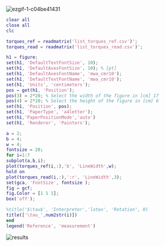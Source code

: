 ![ezgif-1-c04be41431](https://user-images.githubusercontent.com/23158313/158247464-945cb68b-d1ef-4d57-a6f9-601d92f91aaf.gif)

```matlab
clear all
close all
clc

torques_ref = readmatrix('list_torques_ref.csv')';
torques_read = readmatrix('list_torques_read.csv')';

h1 = figure;
set(h1, 'DefaultTextFontSize', 10);
set(h1, 'DefaultAxesFontSize', 10); % [pt]
set(h1, 'DefaultAxesFontName', 'mwa_cmr10');
set(h1, 'DefaultTextFontName', 'mwa_cmr10');
set(h1, 'Units', 'centimeters');
pos = get(h1, 'Position');
pos(3) = 2*20; % Select the width of the figure in [cm] 17
pos(4) = 2*10; % Select the height of the figure in [cm] 6
set(h1, 'Position', pos);
set(h1, 'PaperType', 'a4letter');
set(h1,'PaperPositionMode','auto')
set(h1, 'Renderer', 'Painters');

a = 2;
b = 4;
w = 4;
fontsize = 20;
for i=1:7
subplot(a,b,i);
plot(torques_ref(i,:),'b', 'LineWidth',w);
hold on
plot(torques_read(i,:),':r', 'LineWidth',3);
set(gca, 'FontSize', fontsize );
fig = gcf;
fig.Color = [1 1 1];
box('off');

%title('$\tau$', 'Interpreter','latex', 'Rotation', 0)
title(['\tau_',num2str(i)])
end
legend('Reference', 'measurement')
```

![results](https://user-images.githubusercontent.com/23158313/153051922-420e29dc-4220-4f1c-8eb7-ca55d3ea9b5f.png)
